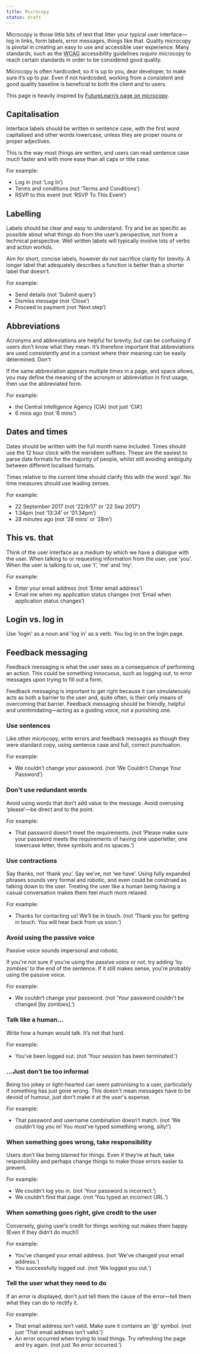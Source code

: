 ```yaml
---
title: Microcopy
status: draft
---
```


Microcopy is those little bits of text that litter your typical user interface—log in links, form labels, error messages, things like that. Quality microcopy is pivotal in creating an easy to use and accessible user experience. Many standards, such as the <abbr title="Web Content Accessibility Guidelines">WCAG</abbr> accessibility guidelines *require* microcopy to reach certain standards in order to be considered good quality.

Microcopy is often hardcoded, so it is up to you, dear developer, to make sure it’s up to par. Even if not hardcoded, working from a consistent and good quality baseline is beneficial to both the client and to users. 

This page is heavily inspired by [FutureLearn’s page on microcopy](https://www.futurelearn.com/pattern-library/core-patterns/microcopy).

## Capitalisation

Interface labels should be written in sentence case, with the first word capitalised and other words lowercase, unless they are proper nouns or proper adjectives.

This is the way most things are written, and users can read sentence case much faster and with more ease than all caps or title case.

For example:

* Log in (not ‘Log In’)
* Terms and conditions (not ‘Terms and Conditions’)
* RSVP to this event (not ‘RSVP To This Event’)

## Labelling

Labels should be clear and easy to understand. Try and be as specific as possible about what things do from the user’s perspective, not from a technical perspective. Well written labels  will typically involve lots of verbs and action workds.

Aim for short, concise labels, however do not sacrifice clarity for brevity. A longer label that adequately describes a function is better than a shorter label that doesn’t.

For example:

* Send details (not ‘Submit query’)
* Dismiss message (not ‘Close’)
* Proceed to payment (not ‘Next step’)

## Abbreviations

Acronyms and abbreviations are helpful for brevity, but can be confusing if users don’t know what they mean. It’s therefore important that abbreviations are used consistently and in a context where their meaning can be easily determined. Don't 

If the same abbreviation appears multiple times in a page, and space allows, you may define the meaning of the acronym or abbreviation in first usage, then use the abbreviated form.

For example:

* the Central Intelligence Agency (CIA) (not just ‘CIA’)
* 6 mins ago (not ‘6 mins’)

## Dates and times 

Dates should be written with the full month name included. Times should use the 12 hour clock with the meridiem suffixes. These are the easiest to parse date formats for the majority of people, whilst still avoiding ambiguity between different localised formats.

Times relative to the current time should clarify this with the word ‘ago’. No time measures should use leading zeroes.

For example:

* 22 September 2017 (not ‘22/9/17’ or ‘22 Sep 2017’)
* 1:34pm (not ‘13:34’ or ‘01:34pm’)
* 28 minutes ago (not ‘28 mins’ or ‘28m’)

## This vs. that

Think of the user interface as a medium by which we have a dialogue with the user. When talking to or requesting information from the user, use ‘you’. When the user is talking to us, use ‘I’, ‘me’ and ‘my’.

For example:

* Enter your email address (not ‘Enter email address’)
* Email me when my application status changes (not ‘Email when application status changes’)

## Login vs. log in

Use 'login' as a noun and 'log in' as a verb. You log in on the login page. 

## Feedback messaging

Feedback messaging is what the user sees as a consequence of performing an action. This could be something innocuous, such as logging out, to error messages upon trying to fill out a form. 

Feedback messaging is important to get right because it can simulateously acts as both a barrier to the user and, quite often, is their only means of overcoming that barrier. Feedback messaging should be friendly, helpful and unintimidating—acting as a guiding voice, not a punishing one. 

### Use sentences 

Like other microcopy, write errors and feedback messages as though they were standard copy, using sentence case and full, correct punctuation.

For example:

* We couldn’t change your password. (not ‘We Couldn’t Change Your Password’)

### Don't use redundant words

Avoid using words that don’t add value to the message. Avoid overusing ‘please’—be direct and to the point.

For example:

* That password doesn’t meet the requirements. (not ‘Please make sure your password meets the requirements of having one upperletter, one lowercase letter, three symbols and no spaces.’)

### Use contractions 

Say thanks, not ‘thank you’. Say we’ve, not ‘we have’. Using fully expanded phrases sounds very formal and robotic, and even could be construed as talking down to the user. Treating the user like a human being having a casual conversation makes them feel much more relaxed.

For example:

* Thanks for contacting us! We’ll be in touch. (not ‘Thank you for getting in touch. You will hear back from us soon.’)

### Avoid using the passive voice

Passive voice sounds impersonal and robotic. 

If you're not sure if you're using the passive voice or not, try adding 'by zombies' to the end of the sentence. If it still makes sense, you're probably using the passive voice. 

For example:

* We couldn’t change your password. (not ‘Your password couldn't be changed [by zombies].’)

### Talk like a human… 

Write how a human would talk. It’s not that hard.

For example:

* You’ve been logged out. (not ‘Your session has been terminated.’)

### …Just don’t be too informal 

Being too jokey or light-hearted can seem patronising to a user, particularly if something has just gone wrong. This doesn't mean messages have to be devoid of humour, just don't make it at the user's expense. 

For example:

* That password and username combination doesn’t match. (not ‘We couldn’t log you in! You must’ve typed something wrong, silly!’)

### When something goes wrong, take responsibility 

Users don’t like being blamed for things. Even if they’re at fault, take responsibility and perhaps change things to make those errors easier to prevent.

For example:

* We couldn’t log you in. (not ‘Your password is incorrect.’)
* We couldn’t find that page. (not ‘You typed an incorrect URL.’)

### When something goes right, give credit to the user 

Conversely, giving user’s credit for things working out makes them happy. (Even if they didn’t do much!)

For example:

* You’ve changed your email address. (not ‘We’ve changed your email address.’)
* You successfully logged out. (not ‘We logged you out.’)

### Tell the user what they need to do

If an error is displayed, don't just tell them the cause of the error—tell them what they can do to rectify it.

For example:

* That email address isn’t valid. Make sure it contains an ‘@’ symbol. (not just ‘That email address isn’t valid.’)
* An error occurred when trying to load things. Try refreshing the page and try again. (not just ‘An error occurred.’)
